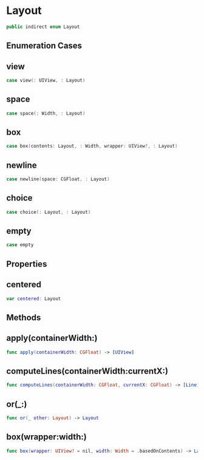 # Layout

``` swift
public indirect enum Layout
```

## Enumeration Cases

## view

``` swift
case view(: UIView, : Layout)
```

## space

``` swift
case space(: Width, : Layout)
```

## box

``` swift
case box(contents: Layout, : Width, wrapper: UIView?, : Layout)
```

## newline

``` swift
case newline(space: CGFloat, : Layout)
```

## choice

``` swift
case choice(: Layout, : Layout)
```

## empty

``` swift
case empty
```

## Properties

## centered

``` swift
var centered: Layout
```

## Methods

## apply(containerWidth:)

``` swift
func apply(containerWidth: CGFloat) -> [UIView]
```

## computeLines(containerWidth:currentX:)

``` swift
func computeLines(containerWidth: CGFloat, currentX: CGFloat) -> [Line]
```

## or(\_:)

``` swift
func or(_ other: Layout) -> Layout
```

## box(wrapper:width:)

``` swift
func box(wrapper: UIView? = nil, width: Width = .basedOnContents) -> Layout
```
